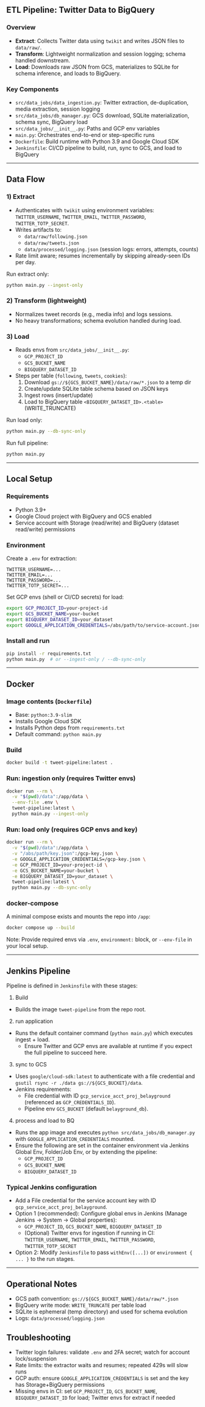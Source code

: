 ## ETL Pipeline: Twitter Data to BigQuery

### Overview
- **Extract**: Collects Twitter data using `twikit` and writes JSON files to `data/raw/`.
- **Transform**: Lightweight normalization and session logging; schema handled downstream.
- **Load**: Downloads raw JSON from GCS, materializes to SQLite for schema inference, and loads to BigQuery.

### Key Components
- `src/data_jobs/data_ingestion.py`: Twitter extraction, de-duplication, media extraction, session logging
- `src/data_jobs/db_manager.py`: GCS download, SQLite materialization, schema sync, BigQuery load
- `src/data_jobs/__init__.py`: Paths and GCP env variables
- `main.py`: Orchestrates end-to-end or step-specific runs
- `Dockerfile`: Build runtime with Python 3.9 and Google Cloud SDK
- `Jenkinsfile`: CI/CD pipeline to build, run, sync to GCS, and load to BigQuery

---

## Data Flow

### 1) Extract
- Authenticates with `twikit` using environment variables: `TWITTER_USERNAME`, `TWITTER_EMAIL`, `TWITTER_PASSWORD`, `TWITTER_TOTP_SECRET`.
- Writes artifacts to:
  - `data/raw/following.json`
  - `data/raw/tweets.json`
  - `data/processed/logging.json` (session logs: errors, attempts, counts)
- Rate limit aware; resumes incrementally by skipping already-seen IDs per day.

Run extract only:
```bash
python main.py --ingest-only
```

### 2) Transform (lightweight)
- Normalizes tweet records (e.g., media info) and logs sessions.
- No heavy transformations; schema evolution handled during load.

### 3) Load
- Reads envs from `src/data_jobs/__init__.py`:
  - `GCP_PROJECT_ID`
  - `GCS_BUCKET_NAME`
  - `BIGQUERY_DATASET_ID`
- Steps per table (`following`, `tweets`, `cookies`):
  1. Download `gs://${GCS_BUCKET_NAME}/data/raw/*.json` to a temp dir
  2. Create/update SQLite table schema based on JSON keys
  3. Ingest rows (insert/update)
  4. Load to BigQuery table `<BIGQUERY_DATASET_ID>.<table>` (WRITE_TRUNCATE)

Run load only:
```bash
python main.py --db-sync-only
```

Run full pipeline:
```bash
python main.py
```

---

## Local Setup

### Requirements
- Python 3.9+
- Google Cloud project with BigQuery and GCS enabled
- Service account with Storage (read/write) and BigQuery (dataset read/write) permissions

### Environment
Create a `.env` for extraction:
```env
TWITTER_USERNAME=...
TWITTER_EMAIL=...
TWITTER_PASSWORD=...
TWITTER_TOTP_SECRET=...
```
Set GCP envs (shell or CI/CD secrets) for load:
```bash
export GCP_PROJECT_ID=your-project-id
export GCS_BUCKET_NAME=your-bucket
export BIGQUERY_DATASET_ID=your_dataset
export GOOGLE_APPLICATION_CREDENTIALS=/abs/path/to/service-account.json
```

### Install and run
```bash
pip install -r requirements.txt
python main.py  # or --ingest-only / --db-sync-only
```

---

## Docker

### Image contents (`Dockerfile`)
- Base: `python:3.9-slim`
- Installs Google Cloud SDK
- Installs Python deps from `requirements.txt`
- Default command: `python main.py`

### Build
```bash
docker build -t tweet-pipeline:latest .
```

### Run: ingestion only (requires Twitter envs)
```bash
docker run --rm \
  -v "$(pwd)/data":/app/data \
  --env-file .env \
  tweet-pipeline:latest \
  python main.py --ingest-only
```

### Run: load only (requires GCP envs and key)
```bash
docker run --rm \
  -v "$(pwd)/data":/app/data \
  -v "/abs/path/key.json":/gcp-key.json \
  -e GOOGLE_APPLICATION_CREDENTIALS=/gcp-key.json \
  -e GCP_PROJECT_ID=your-project-id \
  -e GCS_BUCKET_NAME=your-bucket \
  -e BIGQUERY_DATASET_ID=your_dataset \
  tweet-pipeline:latest \
  python main.py --db-sync-only
```

### docker-compose
A minimal compose exists and mounts the repo into `/app`:
```bash
docker compose up --build
```
Note: Provide required envs via `.env`, `environment:` block, or `--env-file` in your local setup.

---

## Jenkins Pipeline

Pipeline is defined in `Jenkinsfile` with these stages:

1) Build
- Builds the image `tweet-pipeline` from the repo root.

2) run application
- Runs the default container command (`python main.py`) which executes ingest + load.
  - Ensure Twitter and GCP envs are available at runtime if you expect the full pipeline to succeed here.

3) sync to GCS
- Uses `google/cloud-sdk:latest` to authenticate with a file credential and `gsutil rsync -r ./data gs://${GCS_BUCKET}/data`.
- Jenkins requirements:
  - File credential with ID `gcp_service_acct_proj_belayground` (referenced as `GCP_CREDENTIALS_ID`).
  - Pipeline env `GCS_BUCKET` (default `belayground_db`).

4) process and load to BQ
- Runs the app image and executes `python src/data_jobs/db_manager.py` with `GOOGLE_APPLICATION_CREDENTIALS` mounted.
- Ensure the following are set in the container environment via Jenkins Global Env, Folder/Job Env, or by extending the pipeline:
  - `GCP_PROJECT_ID`
  - `GCS_BUCKET_NAME`
  - `BIGQUERY_DATASET_ID`

### Typical Jenkins configuration
- Add a File credential for the service account key with ID `gcp_service_acct_proj_belayground`.
- Option 1 (recommended): Configure global envs in Jenkins (Manage Jenkins → System → Global properties):
  - `GCP_PROJECT_ID`, `GCS_BUCKET_NAME`, `BIGQUERY_DATASET_ID`
  - (Optional) Twitter envs for ingestion if running in CI: `TWITTER_USERNAME`, `TWITTER_EMAIL`, `TWITTER_PASSWORD`, `TWITTER_TOTP_SECRET`
- Option 2: Modify `Jenkinsfile` to pass `withEnv([...])` or `environment { ... }` to the run stages.

---

## Operational Notes
- GCS path convention: `gs://${GCS_BUCKET_NAME}/data/raw/*.json`
- BigQuery write mode: `WRITE_TRUNCATE` per table load
- SQLite is ephemeral (temp directory) and used for schema evolution
- Logs: `data/processed/logging.json`

## Troubleshooting
- Twitter login failures: validate `.env` and 2FA secret; watch for account lock/suspension
- Rate limits: the extractor waits and resumes; repeated 429s will slow runs
- GCP auth: ensure `GOOGLE_APPLICATION_CREDENTIALS` is set and the key has Storage+BigQuery permissions
- Missing envs in CI: set `GCP_PROJECT_ID`, `GCS_BUCKET_NAME`, `BIGQUERY_DATASET_ID` for load; Twitter envs for extract if needed